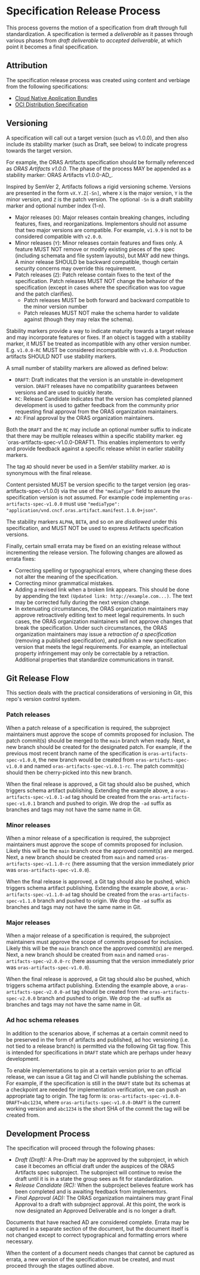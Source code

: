 # Specification Release Process

This process governs the motion of a specification from draft through full standardization. A specification is termed a _deliverable_ as it passes through various phases from _draft deliverable_ to _accepted deliverable_, at which point it becomes a final specification.

## Attribution

The specification release process was created using content and verbiage from the following specifications:

   * [Cloud Native Application Bundles](https://github.com/cnabio/cnab-spec/blob/main/901-process.md)
   * [OCI Distribution Specification](https://github.com/opencontainers/distribution-spec/blob/main/RELEASES.md)


## Versioning

A specification will call out a target version (such as v1.0.0), and then also include its stability marker (such as Draft, see below) to indicate progress towards the target version.

For example, the ORAS Artifacts specification should be formally referenced as _ORAS Artifacts v1.0.0_. The phase of the process MAY be appended as a stability marker: ORAS Artifacts v1.0.0-AD_.

Inspired by SemVer 2, Artifacts follows a rigid versioning scheme. Versions are presented in the form `vX.Y.Z[-Sn]`, where `X` is the major version, `Y` is the minor version, and `Z` is the patch version. The optional `-Sn` is a draft stability marker and optional number index (1-n).

- Major releases (`X`): Major releases contain breaking changes, including features, fixes, and reorganizations. Implementors should not assume that two major versions are compatible. For example, `v1.9.9` is not to be considered compatible with `v2.0.0`.
- Minor releases (`Y`): Minor releases contain features and fixes only. A feature MUST NOT remove or modify existing pieces of the spec (including schemata and file system layouts), but MAY add new things. A minor release SHOULD be backward compatible, though certain security concerns may override this requirement.
- Patch releases (`Z`): Patch release contain fixes to the text of the specification. Patch releases MUST NOT change the behavior of the specification (except in cases where the specification was too vague and the patch clarifies).
    - Patch releases MUST be both forward and backward compatible to the minor version number
    - Patch releases MUST NOT make the schema harder to validate against (though they may relax the schema).

Stability markers provide a way to indicate maturity towards a target release and may incorporate features or fixes. If an object is tagged with a stability marker, it MUST be treated as incompatible with any other version number. E.g. `v1.0.0-RC` MUST be considered incompatible with `v1.0.0`. Production artifacts SHOULD NOT use stability markers.

A small number of stability markers are allowed as defined below:

- `DRAFT`: Draft indicates that the version is an unstable in-development version. `DRAFT` releases have no compatibility guarantees between versions and are used to quickly iterate.
- `RC`: Release Candidate indicates that the version has completed planned development is used to gather feedback from the community prior requesting final approval from the ORAS organization maintainers.
- `AD`: Final approval by the ORAS organization maintainers.

Both the `DRAFT` and the `RC` may include an optional number suffix to indicate that there may be multiple releases within a specific stability marker. eg `oras-artifacts-spec-v1.0.0-DRAFT1. This enables implementors to verify and provide feedback against a specific release whilst in earlier stability markers.

The tag `AD` should never be used in a SemVer stability marker. `AD` is synonymous with the final release.

Content persisted MUST be version specific to the target version (eg oras-artifacts-spec-v1.0.0) via the use of the `"mediaType"` field to assure the specification version is not assumed. For example code implementing `oras-artifacts-spec-v1.0.0` must use `"mediaType": "application/vnd.cncf.oras.artifact.manifest.1.0.0+json"`.

The stability markers `ALPHA`, `BETA`, and so on are _disallowed_ under this specification, and MUST NOT be used to express Artifacts specification versions.

Finally, certain small errata may be fixed on an existing release without incrementing the release version. The following changes are allowed as errata fixes:

- Correcting spelling or typographical errors, where changing these does not alter the meaning of the specification.
- Correcting minor grammatical mistakes.
- Adding a revised link when a broken link appears. This should be done by appending the text `(Updated link: http://example.com...)`. The text may be corrected fully during the next version change.
- In extenuating circumstances, the ORAS organization maintainers may approve retroactively editing text to meet legal requirements. In such cases, the ORAS organization maintainers will not approve changes that break the specification. Under such circumstances, the ORAS organization maintainers may issue a _retraction of a specification_ (removing a published specification), and publish a new specification version that meets the legal requirements. For example, an intellectual property infringement may only be correctable by a retraction.
Additional properties that standardize communications in transit. 

## Git Release Flow

This section deals with the practical considerations of versioning in Git, this repo's version control system.

### Patch releases

When a patch release of a specification is required, the subproject maintainers must approve the scope of commits proposed for inclusion. The patch commit(s) should be merged to the `main` branch when ready. Next, a new branch should be created for the designated patch. For example, if the previous most recent branch name of the specification is `oras-artifacts-spec-v1.0.0`, the new branch would be created from `oras-artifacts-spec-v1.0.0` and named `oras-artifacts-spec-v1.0.1-rc`. The patch commit(s) should then be cherry-picked into this new branch.

When the final release is approved, a Git tag should also be pushed, which triggers schema artifact publishing. Extending the example above, a `oras-artifacts-spec-v1.0.1-ad` tag should be created from the `oras-artifacts-spec-v1.0.1` branch and pushed to origin. We drop the `-ad` suffix as branches and tags may not have the same name in Git.

### Minor releases

When a minor release of a specification is required, the subproject maintainers must approve the scope of commits proposed for inclusion. Likely this will be the `main` branch once the approved commit(s) are merged. Next, a new branch should be created from `main` and named `oras-artifacts-spec-v1.1.0-rc` (here assuming that the version immediately prior was `oras-artifacts-spec-v1.0.0`).

When the final release is approved, a Git tag should also be pushed, which triggers schema artifact publishing. Extending the example above, a `oras-artifacts-spec-v1.1.0-ad` tag should be created from the `oras-artifacts-spec-v1.1.0` branch and pushed to origin. We drop the `-ad` suffix as branches and tags may not have the same name in Git.

### Major releases

When a major release of a specification is required, the subproject maintainers must approve the scope of commits proposed for inclusion. Likely this will be the `main` branch once the approved commit(s) are merged. Next, a new branch should be created from `main` and named `oras-artifacts-spec-v2.0.0-rc` (here assuming that the version immediately prior was `oras-artifacts-spec-v1.0.0`).

When the final release is approved, a Git tag should also be pushed, which triggers schema artifact publishing. Extending the example above, a `oras-artifacts-spec-v2.0.0-ad` tag should be created from the `oras-artifacts-spec-v2.0.0` branch and pushed to origin. We drop the `-ad` suffix as branches and tags may not have the same name in Git.

### Ad hoc schema releases

In addition to the scenarios above, if schemas at a certain commit need to be preserved in the form of artifacts and published, ad hoc versioning (i.e. not tied to a release branch) is permitted via the following Git tag flow. This is intended for specifications in `DRAFT` state which are perhaps under heavy development.

To enable implementations to pin at a certain version prior to an official release, we can issue a Git tag and CI will handle publishing the schemas. For example, if the specification is still in the `DRAFT` state but its schemas at a checkpoint are needed for implementation verification, we can push an appropriate tag to origin. The tag form is: `oras-artifacts-spec-v1.0.0-DRAFT+abc1234`, where `oras-artifacts-spec-v1.0.0-DRAFT` is the current working version and `abc1234` is the short SHA of the commit the tag will be created from.

## Development Process

The specification will proceed through the following phases:

- *Draft (Draft):* A Pre-Draft may be approved by the subproject, in which case it becomes an official draft under the auspices of the ORAS Artifacts spec subproject. The subproject will continue to revise the draft until it is in a state the group sees as fit for standardization.
- *Release Candidate (RC):* When the subproject believes feature work has been completed and is awaiting feedback from implementors. 
- *Final Approval (AD):* The ORAS organization maintainers may grant Final Approval to a draft with subproject approval. At this point, the work is now designated an Approved Deliverable and is no longer a draft.

Documents that have reached AD are considered complete. Errata may be captured in a separate section of the document, but the document itself is not changed except to correct typographical and formatting errors where necessary.

When the content of a document needs changes that cannot be captured as errata, a new _version_ of the specification must be created, and must proceed through the stages outlined above.
